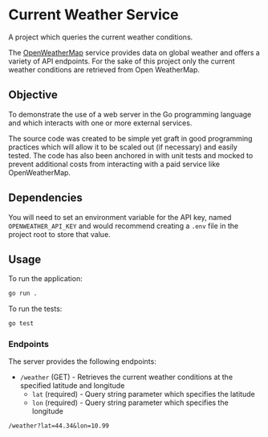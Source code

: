 # Current Weather Service

A project which queries the current weather conditions.

The [OpenWeatherMap](https://openweathermap.org) service provides data on global weather and offers a variety of API endpoints. For the sake of this project only the current weather conditions are retrieved from Open WeatherMap.

## Objective

To demonstrate the use of a web server in the Go programming language and which interacts with one or more external services.

The source code was created to be simple yet graft in good programming practices which will allow it to be scaled out (if necessary) and easily tested. The code has also been anchored in with unit tests and mocked to prevent additional costs from interacting with a paid service like OpenWeatherMap.

## Dependencies

You will need to set an environment variable for the API key, named `OPENWEATHER_API_KEY` and would recommend creating a `.env` file in the project root to store that value.

## Usage

To run the application:

```sh
go run .
```

To run the tests:

```sh
go test
```


### Endpoints
The server provides the following endpoints:

- `/weather` (GET) - Retrieves the current weather conditions at the specified latitude and longitude
    - `lat` (required) - Query string parameter which specifies the latitude
    - `lon` (required) - Query string parameter which specifies the longitude

```
/weather?lat=44.34&lon=10.99
```
